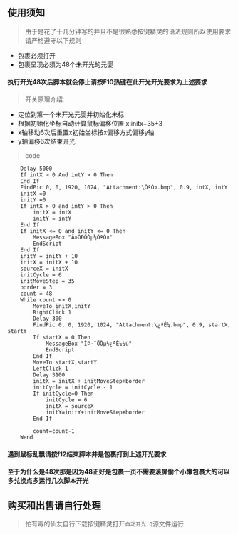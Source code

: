 ## 使用须知

> 由于是花了十几分钟写的并且不是很熟悉按键精灵的语法规则所以使用要求请严格遵守以下规则

- 包裹必须打开
- 包裹呈现必须为48个未开光的元婴

#### 执行开光48次后脚本就会停止请按F10热键在此开光开光要求为上述要求
> 开关原理介绍:

- 定位到第一个未开光元婴并初始化未标
- 根据初始化坐标自动计算鼠标偏移位置 x:initx+35+3
- x轴移动6次后重置x初始坐标按x偏移方式偏移y轴
- y轴偏移6次结束开光

> code

        Delay 5000
        If intX > 0 And intY > 0 Then
        End If
        FindPic 0, 0, 1920, 1024, "Attachment:\ÔªÓ¤.bmp", 0.9, intX, intY
        initX =0 
        initY =0 
        If intX > 0 and intY > 0 Then 
            initX = intX 
            initY = intY
        End If
        If initX <= 0 and initY <= 0 Then 
            MessageBox "Ã»ÓÐÕÒµ½ÔªÓ¤"
            EndScript
        End If
        initY = initY + 10
        initX = initX + 10
        sourceX = initX
        initCycle = 6
        initMoveStep = 35
        border = 3
        count = 48
        While count <> 0
            MoveTo initX,initY
            RightClick 1
            Delay 300
            FindPic 0, 0, 1920, 1024, "Attachment:\¿ªÊ¼.bmp", 0.9, startX, startY
            If startX = 0 Then 
                MessageBox "ÎÞ·¨ÕÒµ½¿ªÊ¼¼ü"
                EndScript
            End If
            MoveTo startX,startY
            LeftClick 1
            Delay 3100
            initX = initX + initMoveStep+border
            initCycle = initCycle - 1
            If initCycle=0 Then  
                initCycle = 6
                initX = sourceX
                initY=initY+initMoveStep+border
            End If
       
            count=count-1
        Wend


####  遇到鼠标乱飘请按f12结束脚本并是包裹打到上述开光要求

####  至于为什么是48次那是因为48正好是包裹一页不需要滚屏偷个小懒包裹大的可以多兑换点多运行几次脚本开光

##   购买和出售请自行处理

> 怕有毒的仙友自行下载按键精灵打开`自动开光.Q`源文件运行